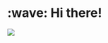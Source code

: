 <h1 align="left">:wave: Hi there!</h1>
<a href="https://join.neko.rs"><img src="https://github-readme-stats.vercel.app/api/wakatime?username=Atakku&api_domain=waka.atakku.dev&custom_title=Programming%20stats%20since%202021&layout=compact&langs_count=20&theme=aura_dark"></a>
